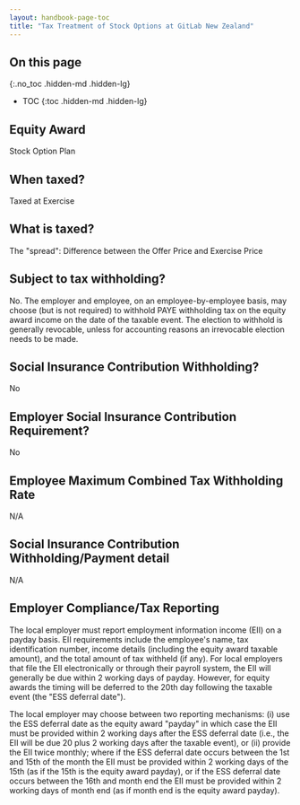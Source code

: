 ```yaml
---
layout: handbook-page-toc
title: "Tax Treatment of Stock Options at GitLab New Zealand"
---
```


## On this page
{:.no_toc .hidden-md .hidden-lg}

- TOC
{:toc .hidden-md .hidden-lg}

## Equity Award
Stock Option Plan

## When taxed?
Taxed at Exercise

## What is taxed?
The "spread": Difference between the Offer Price and Exercise Price 

## Subject to tax withholding?
No. The employer and employee, on an employee-by-employee basis, may choose (but is not required) to withhold PAYE withholding tax on the equity award income on the date of the taxable event. The election to withhold is generally revocable, unless for accounting reasons an irrevocable election needs to be made.

## Social Insurance Contribution Withholding?
No

## Employer Social Insurance Contribution Requirement?
No

## Employee Maximum Combined Tax Withholding Rate
N/A

## Social Insurance Contribution Withholding/Payment detail
N/A

## Employer Compliance/Tax Reporting
The local employer must report employment information income (EII) on a payday basis. EII requirements include the employee's name, tax identification number, income details (including the equity award taxable amount), and the total amount of tax withheld (if any). For local employers that file the EII electronically or through their payroll system, the EII will generally be due within 2 working days of payday. However, for equity awards the timing will be deferred to the 20th day following the taxable event (the "ESS deferral date").

The local employer may choose between two reporting mechanisms: (i) use the ESS deferral date as the equity award "payday" in which case the EII must be provided within 2 working days after the ESS deferral date (i.e., the EII will be due 20 plus 2 working days after the taxable event), or (ii) provide the EII twice monthly; where if the ESS deferral date occurs between the 1st and 15th of the month the EII must be provided within 2 working days of the 15th (as if the 15th is the equity award payday), or if the ESS deferral date occurs between the 16th and month end the EII must be provided within 2 working days of month end (as if month end is the equity award payday).
